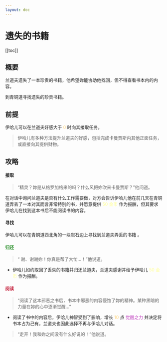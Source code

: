 ```yaml
---
layout: doc
---
```


# 遗失的书籍

[[toc]]

## 概要

兰道夫遗失了一本珍贵的书籍，他希望妳能协助他找回，但不得查看书本内的内容。

到青铜道寻找遗失的珍贵书籍。

## 前提

伊哈儿可以在兰道夫好感大于 <span style="color: #ffd580">0</span> 时向其接取任务。

> 伊哈儿有多种方法提升兰道夫的好感，包括完成卡曼贾斯内其他正面任务，或直接向其提供财物。

## 攻略

#### 接取

> “精灵？妳是从格罗加格来的吗？什么风把妳吹来卡曼贾斯？”他问道。

在对话中询问兰道夫是否有什么工作需要做，对方会告诉伊哈儿他在前几天在青铜道弄丢了一本对其而言非常特别的书，并愿意提供 <span style="color: #ffff8f">50 金币</span> 作为报酬，但其要求伊哈儿在找到这本书后不能阅读书的内容。

#### 寻找

伊哈儿可以在青铜道西北角的一块岩石边上寻找到兰道夫弄丢的书籍 。

#### <span style="color: #228b22">归还</span>

> “ 谢、谢谢妳！你真是帮了大忙…！”他说道。

- 伊哈儿如约取回了丢失的书籍并归还兰道夫，兰道夫感谢并给予伊哈儿 <span style="color: #ffff8f">50 金币</span> 作为报酬。

#### <span style="color: #c41e3a">阅读</span>

> “阅读了这本邪恶之书后，书本中邪恶的内容侵蚀了妳的精神。某种黑暗的力量在妳的心中逐渐觉醒…”

- 阅读了书中的内容后，伊哈儿神智受到了影响，增长 <span style="color: #ffd580">10</span> 点 <span style="color: #bf40bf">觉醒之力</span> 并决定将书本占为己有，兰道夫也因此选择不再与伊哈儿对话。

> “走开！我和妳之间没有什么好说的！”他说道。
